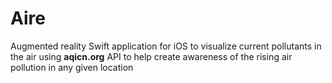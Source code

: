 # Aire
Augmented reality Swift application for iOS to visualize current pollutants in the air using **aqicn.org** API to help create awareness of the rising air pollution in any given location  

